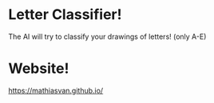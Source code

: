 # Letter Classifier!
The AI will try to classify your drawings of letters! (only A-E)

# Website!
https://mathiasvan.github.io/
